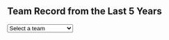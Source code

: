## Team Record from the Last 5 Years 

<html>
<head>
    <title>NFL Team Data Visualizer</title>
    <script src="https://cdn.jsdelivr.net/npm/chart.js"></script>
</head>
<body>
    <div>
        <select id="teamSelector">
            <option value="">Select a team</option>
            <option value="NE">New England Patriots</option>
            <option value="KC">Kansas City Chiefs</option>
            <option value="TB">Las Vegas Raiders</option>
            <option value="TB">Miami Dolphins</option>
            <option value="TB">New York Giants</option>
            <option value="TB">Houston Texans</option>
            <!-- Add more teams as needed -->
        </select>
    </div>
    <div>
        <canvas id="chart"></canvas>
    </div>

  <script>
        document.addEventListener("DOMContentLoaded", function () {
            var teamSelector = document.getElementById("teamSelector");
            var chartCanvas = document.getElementById("chart");
            var ctx = chartCanvas.getContext("2d");
            var chart;

            // Define your team data
            var teamData = {
                NE: {
                    label: "New England Patriots",
                    data: [11, 12, 7, 10, 8] // Example data, replace with your own
                },
                KC: {
                    label: "Kansas City Chiefs",
                    data: [12, 12, 14, 12, 14] // Example data, replace with your own
                },
                TB: {
                    label: "Tampa Bay Buccaneers",
                    data: [5, 7, 11, 13, 8] // Example data, replace with your own
                },
                LV: {
                    label: "Las Vegas Raiders",
                    data: [4, 7, 8, 10, 6] // Example data, replace with your own
                },
                MD: {
                    label: "Miami Dolphins",
                    data: [7, 5, 10, 9, 9] // Example data, replace with your own
                },
                NY: {
                    label: "New York Giants",
                    data: [5, 4, 6, 4, 9] // Example data, replace with your own
                },
                HT: {
                    label: "Houston Texans",
                    data: [11, 10, 4, 2, 3] // Example data, replace with your 
                }
                // Add more teams with their respective data
            };

            // Function to update the chart
            function updateChart(team) {
                var data = teamData[team].data;
                var label = teamData[team].label;

                if (chart) {
                    chart.destroy();
                }

                chart = new Chart(ctx, {
                    type: "bar",
                    data: {
                        labels: ["2018", "2019", "2020", "2021", "2022"],
                        datasets: [
                            {
                                label: label,
                                data: data,
                                backgroundColor: "rgba(75, 192, 192, 0.6)",
                                borderColor: "rgba(75, 192, 192, 1)",
                                borderWidth: 1
                            }
                        ]
                    },
                    options: {
                        responsive: true,
                        scales: {
                            y: {
                                beginAtZero: true
                            }
                        }
                    }
                });
            }

            // Event listener for team selection
            teamSelector.addEventListener("change", function () {
                var selectedTeam = teamSelector.value;
                if (selectedTeam) {
                    updateChart(selectedTeam);
                }
            });
        });
    </script>
</body>
</html>
